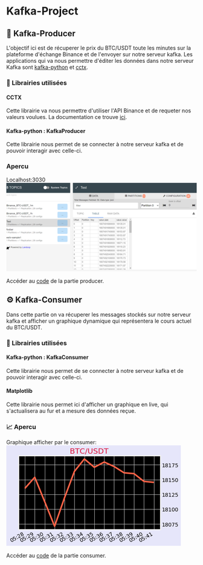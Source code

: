 # Kafka-Project

## :wrench: Kafka-Producer
L'objectif ici est de récuperer le prix du BTC/USDT toute les minutes sur la plateforme d'échange Binance et de l'envoyer sur notre serveur kafka.
Les applications qui va nous permettre d'éditer les données dans notre serveur Kafka sont [kafka-python](https://pypi.org/project/kafka-python/) et [cctx](https://pypi.org/project/cctx/).

### :ledger: Librairies utilisées

#### CCTX
Cette librairie va nous permettre d'utiliser l'API Binance et de requeter nos valeurs voulues.
La documentation ce trouve [ici](https://github.com/ccxt/ccxt).

#### Kafka-python : KafkaProducer
Cette librairie nous permet de se connecter à notre serveur kafka et de pouvoir interagir avec celle-ci.

### Apercu 
Localhost:3030 </br>
<img src="https://github.com/Milojan98/Kafka-Project/blob/main/Images/localhost.png"> </br>

Accéder au [code](https://github.com/Milojan98/Kafka-Project/blob/main/python-kafka/ProducerKafka.py) de la partie producer.

## :gear: Kafka-Consumer
Dans cette partie on va récuperer les messages stockés sur notre serveur kafka et afficher un graphique dynamique qui représentera le cours actuel du BTC/USDT. 

### :ledger: Librairies utilisées

#### Kafka-python : KafkaConsumer
Cette librairie nous permet de se connecter à notre serveur kafka et de pouvoir interagir avec celle-ci.

#### Matplotlib 
Cette librairie nous permet ici d'afficher un graphique en live, qui s'actualisera au fur et a mesure des données reçue. 

### :chart_with_upwards_trend: Apercu 
 Graphique afficher par le consumer: </br>
<img src="https://github.com/Milojan98/Kafka-Project/blob/main/Images/Figure_1.png"> </br>

Accéder au [code](https://github.com/Milojan98/Kafka-Project/blob/main/python-kafka/ConsumerKafka.py) de la partie consumer.


